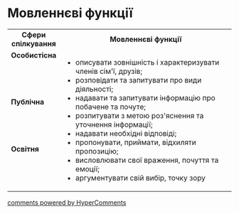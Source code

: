 <div id="hypercomments_widget" class="js-hypercomments-widget invisible"></div>

# Мовленнєві функції

<table>
  <tr>
    <td width="15%" align="center"><b>Сфери спілкування</b></td>
    <td width="85%" align="center"><b>Мовленнєві функції</b></td>
  </tr>
  <tr>
    <td width="15%" style="vertical-align:top !important;">
<b>Особистісна</b></td>
    <td width="85%" style="vertical-align:top !important;" rowspan="3">
<ul type="disc">
<li>описувати зовнішність і характеризувати членів сім'ї, друзів;</li>
<li>розповідати та запитувати про види діяльності;</li>
<li>надавати та запитувати інформацію про побачене та почутe;</li>
<li>розпитувати з метою роз'яснення та уточнення інформації;</li>
<li>надавати необхідні відповіді;</li>
<li>пропонувати, приймати, відхиляти пропозицію;</li>
<li>висловлювати свої враження, почуття та емоції;</li>
<li>аргументувати свій вибір, точку зору</li>
</ul>
</td>
  </tr>
<tr>
    <td width="15%" style="vertical-align:top !important;">
<b>Публічна</b></td>
</tr>
<tr>
    <td width="15%" style="vertical-align:top !important;">
<b>Освітня</b></td>
</tr>
</table>

<div class="js-hypercomments-container">
    <a href="http://hypercomments.com" class="hc-link" title="comments widget">comments powered by HyperComments</a>
</div>